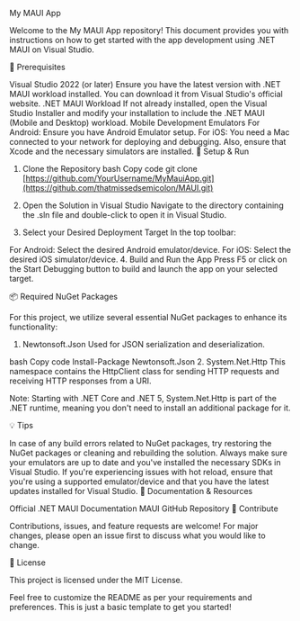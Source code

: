 My MAUI App

Welcome to the My MAUI App repository! This document provides you with instructions on how to get started with the app development using .NET MAUI on Visual Studio.

🚀 Prerequisites

Visual Studio 2022 (or later)
Ensure you have the latest version with .NET MAUI workload installed.
You can download it from Visual Studio's official website.
.NET MAUI Workload
If not already installed, open the Visual Studio Installer and modify your installation to include the .NET MAUI (Mobile and Desktop) workload.
Mobile Development Emulators
For Android: Ensure you have Android Emulator setup.
For iOS: You need a Mac connected to your network for deploying and debugging. Also, ensure that Xcode and the necessary simulators are installed.
🔧 Setup & Run

1. Clone the Repository
bash
Copy code
git clone [https://github.com/YourUsername/MyMauiApp.git](https://github.com/thatmissedsemicolon/MAUI.git)
2. Open the Solution in Visual Studio
Navigate to the directory containing the .sln file and double-click to open it in Visual Studio.

3. Select your Desired Deployment Target
In the top toolbar:

For Android: Select the desired Android emulator/device.
For iOS: Select the desired iOS simulator/device.
4. Build and Run the App
Press F5 or click on the Start Debugging button to build and launch the app on your selected target.

📦 Required NuGet Packages

For this project, we utilize several essential NuGet packages to enhance its functionality:

1. Newtonsoft.Json
Used for JSON serialization and deserialization.

bash
Copy code
Install-Package Newtonsoft.Json
2. System.Net.Http
This namespace contains the HttpClient class for sending HTTP requests and receiving HTTP responses from a URI.

Note: Starting with .NET Core and .NET 5, System.Net.Http is part of the .NET runtime, meaning you don't need to install an additional package for it.

💡 Tips

In case of any build errors related to NuGet packages, try restoring the NuGet packages or cleaning and rebuilding the solution.
Always make sure your emulators are up to date and you've installed the necessary SDKs in Visual Studio.
If you're experiencing issues with hot reload, ensure that you're using a supported emulator/device and that you have the latest updates installed for Visual Studio.
📖 Documentation & Resources

Official .NET MAUI Documentation
MAUI GitHub Repository
🤝 Contribute

Contributions, issues, and feature requests are welcome! For major changes, please open an issue first to discuss what you would like to change.

📝 License

This project is licensed under the MIT License.

Feel free to customize the README as per your requirements and preferences. This is just a basic template to get you started!
